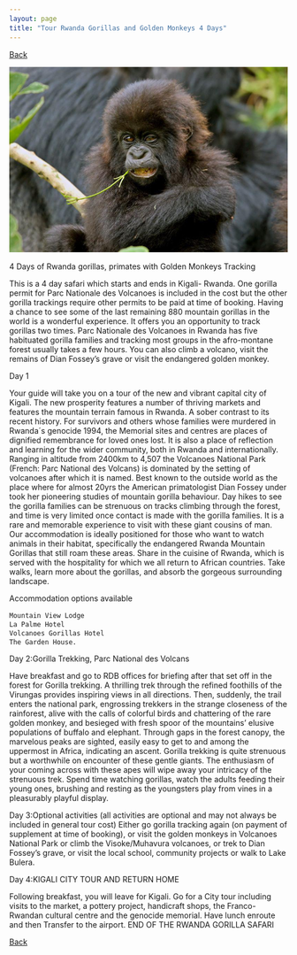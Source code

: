 ```yaml
---
layout: page
title: "Tour Rwanda Gorillas and Golden Monkeys 4 Days"
---
```

[Back](/tourprograms.md)

![image](/assets/rwanda_gorillas_golden_monkeys.jpg)

4 Days of Rwanda gorillas, primates with Golden Monkeys Tracking

This is a 4 day safari which starts and ends in Kigali- Rwanda. One gorilla permit for Parc Nationale des Volcanoes is included in the cost but the other gorilla trackings require other permits to be paid at time of booking. Having a chance to see some of the last remaining 880 mountain gorillas in the world is a wonderful experience. It offers you an opportunity to track gorillas two times. Parc Nationale des Volcanoes in Rwanda has five habituated gorilla families and tracking most groups in the afro-montane forest usually takes a few hours. You can also climb a volcano, visit the remains of Dian Fossey’s grave or visit the endangered golden monkey.

Day 1

Your guide will take you on a tour of the new and vibrant capital city of Kigali. The new prosperity features a number of thriving markets and features the mountain terrain famous in Rwanda. A sober contrast to its recent history. For survivors and others whose families were murdered in Rwanda´s genocide 1994, the Memorial sites and centres are places of dignified remembrance for loved ones lost. It is also a place of reflection and learning for the wider community, both in Rwanda and internationally.
Ranging in altitude from 2400km to 4,507 the Volcanoes National Park (French: Parc National des Volcans) is dominated by the setting of volcanoes after which it is named. Best known to the outside world as the place where for almost 20yrs the American primatologist Dian Fossey under took her pioneering studies of mountain gorilla behaviour. Day hikes to see the gorilla families can be strenuous on tracks climbing through the forest, and time is very limited once contact is made with the gorilla families. It is a rare and memorable experience to visit with these giant cousins of man.
Our accommodation is ideally positioned for those who want to watch animals in their habitat, specifically the endangered Rwanda Mountain Gorillas that still roam these areas. Share in the cuisine of Rwanda, which is served with the hospitality for which we all return to African countries. Take walks, learn more about the gorillas, and absorb the gorgeous surrounding landscape.

Accommodation options available

    Mountain View Lodge
    La Palme Hotel
    Volcanoes Gorillas Hotel
    The Garden House.

 

Day 2:Gorilla Trekking, Parc National des Volcans

Have breakfast and go to RDB offices for briefing after that set off in the forest for Gorilla trekking. A thrilling trek through the refined foothills of the Virungas provides inspiring views in all directions. Then, suddenly, the trail enters the national park, engrossing trekkers in the strange closeness of the rainforest, alive with the calls of colorful birds and chattering of the rare golden monkey, and besieged with fresh spoor of the mountains’ elusive populations of buffalo and elephant. Through gaps in the forest canopy, the marvelous peaks are sighted, easily easy to get to and among the uppermost in Africa, indicating an ascent. Gorilla trekking is quite strenuous but a worthwhile on encounter of these gentle giants. The enthusiasm of your coming across with these apes will wipe away your intricacy of the strenuous trek. Spend time watching gorillas, watch the adults feeding their young ones, brushing and resting as the youngsters play from vines in a pleasurably playful display.

Day 3:Optional activities (all activities are optional and may not always be included in general tour cost)
Either go gorilla tracking again (on payment of supplement at time of booking), or visit the golden monkeys in Volcanoes National Park or climb the Visoke/Muhavura volcanoes, or trek to Dian Fossey’s grave, or visit the local school, community projects or walk to Lake Bulera.

Day 4:KIGALI CITY TOUR AND RETURN HOME

Following breakfast, you will leave for Kigali. Go for a City tour including visits to the market, a pottery project, handicraft shops, the Franco-Rwandan cultural centre and the genocide memorial. Have lunch enroute and then Transfer to the airport.
END OF THE RWANDA GORILLA SAFARI

[Back](/tourprograms.md)
